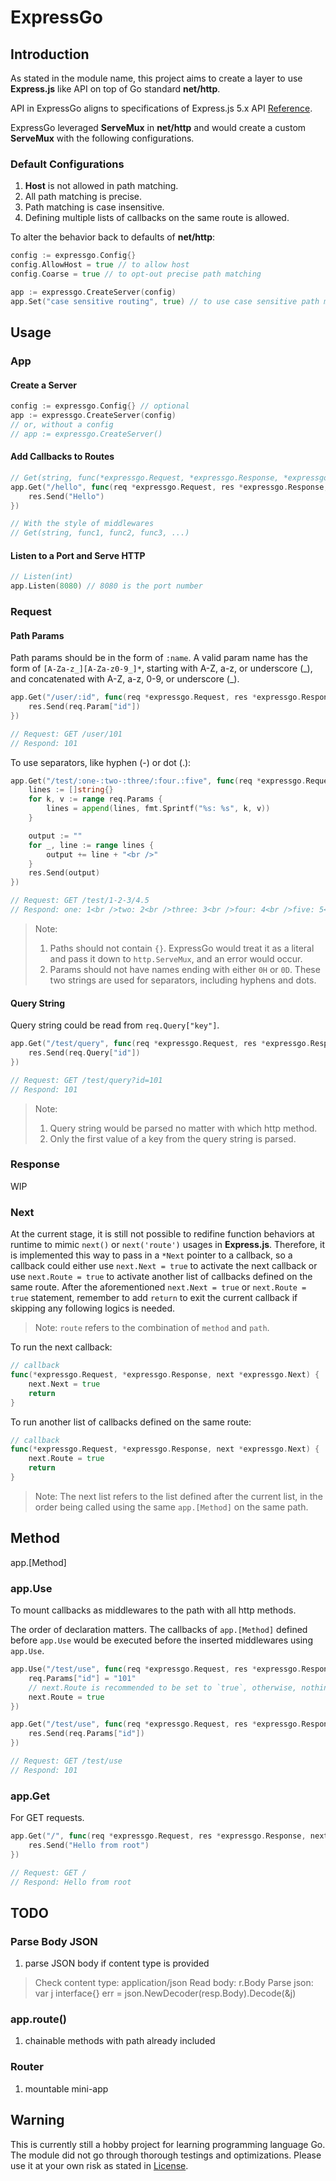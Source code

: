 # ExpressGo

## Introduction

As stated in the module name, this project aims to create a layer to use **Express.js** like API on top of Go standard **net/http**.

API in ExpressGo aligns to specifications of Express.js 5.x API [Reference](https://expressjs.com/en/5x/api.html).

ExpressGo leveraged **ServeMux** in **net/http** and would create a custom **ServeMux** with the following configurations.

### Default Configurations

1. **Host** is not allowed in path matching.
2. All path matching is precise.
3. Path matching is case insensitive.
4. Defining multiple lists of callbacks on the same route is allowed.

To alter the behavior back to defaults of **net/http**:

```go
config := expressgo.Config{}
config.AllowHost = true // to allow host
config.Coarse = true // to opt-out precise path matching

app := expressgo.CreateServer(config)
app.Set("case sensitive routing", true) // to use case sensitive path matching
```

## Usage

### App

#### Create a Server

```go
config := expressgo.Config{} // optional
app := expressgo.CreateServer(config)
// or, without a config
// app := expressgo.CreateServer()
```

#### Add Callbacks to Routes

```go
// Get(string, func(*expressgo.Request, *expressgo.Response, *expressgo.Next))
app.Get("/hello", func(req *expressgo.Request, res *expressgo.Response, next *expressgo.Next) {
    res.Send("Hello")
})

// With the style of middlewares
// Get(string, func1, func2, func3, ...)
```

#### Listen to a Port and Serve HTTP

```go
// Listen(int)
app.Listen(8080) // 8080 is the port number
```

### Request

#### Path Params

Path params should be in the form of `:name`. A valid param name has the form of `[A-Za-z_][A-Za-z0-9_]*`, starting with A-Z, a-z, or underscore (\_), and concatenated with A-Z, a-z, 0-9, or underscore (\_).

```go
app.Get("/user/:id", func(req *expressgo.Request, res *expressgo.Response, *expressgo.Next) {
    res.Send(req.Param["id"])
})

// Request: GET /user/101
// Respond: 101
```

To use separators, like hyphen (-) or dot (.):

```go
app.Get("/test/:one-:two-:three/:four.:five", func(req *expressgo.Request, res *expressgo.Response, *expressgo.Next) {
    lines := []string{}
    for k, v := range req.Params {
        lines = append(lines, fmt.Sprintf("%s: %s", k, v))
    }

    output := ""
    for _, line := range lines {
        output += line + "<br />"
    }
    res.Send(output)
})

// Request: GET /test/1-2-3/4.5
// Respond: one: 1<br />two: 2<br />three: 3<br />four: 4<br />five: 5<br />
```

> Note:
>
> 1. Paths should not contain `{}`. ExpressGo would treat it as a literal and pass it down to `http.ServeMux`, and an error would occur.
> 2. Params should not have names ending with either `0H` or `0D`. These two strings are used for separators, including hyphens and dots.

#### Query String

Query string could be read from `req.Query["key"]`.

```go
app.Get("/test/query", func(req *expressgo.Request, res *expressgo.Response, next *expressgo.Next) {
    res.Send(req.Query["id"])
})

// Request: GET /test/query?id=101
// Respond: 101
```

> Note:
>
> 1. Query string would be parsed no matter with which http method.
> 2. Only the first value of a key from the query string is parsed.

### Response

WIP

### Next

At the current stage, it is still not possible to redifine function behaviors at runtime to mimic `next()` or `next('route')` usages in **Express.js**. Therefore, it is implemented this way to pass in a `*Next` pointer to a callback, so a callback could either use `next.Next = true` to activate the next callback or use `next.Route = true` to activate another list of callbacks defined on the same route. After the aforementioned `next.Next = true` or `next.Route = true` statement, remember to add `return` to exit the current callback if skipping any following logics is needed.

> Note: `route` refers to the combination of `method` and `path`.

To run the next callback:

```go
// callback
func(*expressgo.Request, *expressgo.Response, next *expressgo.Next) {
    next.Next = true
    return
}
```

To run another list of callbacks defined on the same route:

```go
// callback
func(*expressgo.Request, *expressgo.Response, next *expressgo.Next) {
    next.Route = true
    return
}
```

> Note: The next list refers to the list defined after the current list, in the order being called using the same `app.[Method]` on the same path.

## Method

app.[Method]

### app.Use

To mount callbacks as middlewares to the path with all http methods.

The order of declaration matters. The callbacks of `app.[Method]` defined before `app.Use` would be executed before the inserted middlewares using `app.Use`.

```go
app.Use("/test/use", func(req *expressgo.Request, res *expressgo.Response, next *expressgo.Next) {
    req.Params["id"] = "101"
    // next.Route is recommended to be set to `true`, otherwise, nothing after the middleware could be executed
    next.Route = true
})

app.Get("/test/use", func(req *expressgo.Request, res *expressgo.Response, next *expressgo.Next) {
    res.Send(req.Params["id"])
})

// Request: GET /test/use
// Respond: 101
```

### app.Get

For GET requests.

```go
app.Get("/", func(req *expressgo.Request, res *expressgo.Response, next *expressgo.Next) {
    res.Send("Hello from root")
})

// Request: GET /
// Respond: Hello from root
```

## TODO

### Parse Body JSON

1. parse JSON body if content type is provided

> Check content type: application/json
> Read body: r.Body
> Parse json:
> var j interface{}
> err = json.NewDecoder(resp.Body).Decode(&j)

### app.route()

1. chainable methods with path already included

### Router

1. mountable mini-app

## Warning

This is currently still a hobby project for learning programming language Go. The module did not go through thorough testings and optimizations. Please use it at your own risk as stated in [License](./LICENSE).
